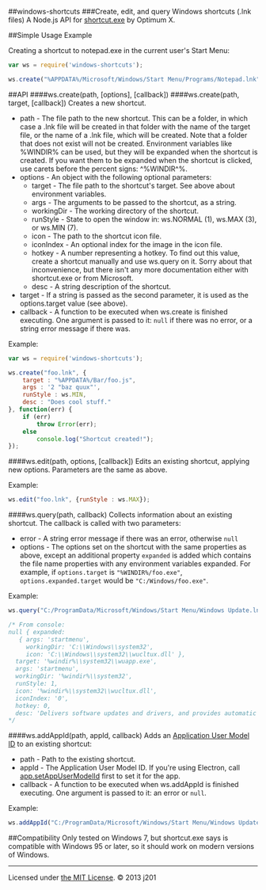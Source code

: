 ##windows-shortcuts
###Create, edit, and query Windows shortcuts (.lnk files)
A Node.js API for [shortcut.exe](http://www.optimumx.com/downloads.html) by Optimum X.

##Simple Usage Example

Creating a shortcut to notepad.exe in the current user's Start Menu:

```javascript
var ws = require('windows-shortcuts');

ws.create("%APPDATA%/Microsoft/Windows/Start Menu/Programs/Notepad.lnk", "%WINDIR%/notepad.exe");
```

##API
####ws.create(path, [options], [callback])
####ws.create(path, target, [callback])
Creates a new shortcut.

- path - The file path to the new shortcut. This can be a folder, in which case a .lnk file will be created in that folder with the name of the target file, or the name of a .lnk file, which will be created. Note that a folder that does not exist will not be created. Environment variables like %WINDIR% can be used, but they will be expanded when the shortcut is created. If you want them to be expanded when the shortcut is clicked, use carets before the percent signs: ^%WINDIR^%.
- options - An object with the following optional parameters:
	- target - The file path to the shortcut's target. See above about environment variables.
	- args - The arguments to be passed to the shortcut, as a string.
	- workingDir - The working directory of the shortcut.
	- runStyle - State to open the window in: ws.NORMAL (1), ws.MAX (3), or ws.MIN (7).
	- icon - The path to the shortcut icon file.
	- iconIndex - An optional index for the image in the icon file.
	- hotkey - A number representing a hotkey. To find out this value, create a shortcut manually and use ws.query on it. Sorry about that inconvenience, but there isn't any more documentation either with shortcut.exe or from Microsoft.
	- desc - A string description of the shortcut.
- target - If a string is passed as the second parameter, it is used as the options.target value (see above).
- callback - A function to be executed when ws.create is finished executing. One argument is passed to it: `null` if there was no error, or a string error message if there was.

Example:

```javascript
var ws = require('windows-shortcuts');

ws.create("foo.lnk", {
	target : "%APPDATA%/Bar/foo.js",
	args : '2 "baz quux"',
	runStyle : ws.MIN,
	desc : "Does cool stuff."
}, function(err) {
	if (err)
		throw Error(err);
	else
		console.log("Shortcut created!");
});
```

####ws.edit(path, options, [callback])
Edits an existing shortcut, applying new options. Parameters are the same as above.

Example:

```javascript
ws.edit("foo.lnk", {runStyle : ws.MAX});
```

####ws.query(path, callback)
Collects information about an existing shortcut. The callback is called with two parameters:

- error - A string error message if there was an error, otherwise `null`
- options - The options set on the shortcut with the same properties as above, except an additional property `expanded` is added which contains the file name properties with any environment variables expanded. For example, if `options.target` is `"%WINDIR%/foo.exe"`, `options.expanded.target` would be `"C:/Windows/foo.exe"`.

Example:

```javascript
ws.query("C:/ProgramData/Microsoft/Windows/Start Menu/Windows Update.lnk", console.log);

/* From console:
null { expanded:
   { args: 'startmenu',
     workingDir: 'C:\\Windows\\system32',
     icon: 'C:\\Windows\\system32\\wucltux.dll' },
  target: '%windir%\\system32\\wuapp.exe',
  args: 'startmenu',
  workingDir: '%windir%\\system32',
  runStyle: 1,
  icon: '%windir%\\system32\\wucltux.dll',
  iconIndex: '0',
  hotkey: 0,
  desc: 'Delivers software updates and drivers, and provides automatic updating options.' }
*/
```

####ws.addAppId(path, appId, callback)
Adds an [Application User Model ID](https://msdn.microsoft.com/en-us/library/windows/desktop/dd378459(v=vs.85).aspx) to an existing shortcut:

- path - Path to the existing shortcut.
- appId - The Application User Model ID. If you're using Electron, call [app.setAppUserModelId](http://electron.atom.io/docs/v0.36.5/api/app/#appsetappusermodelidid-windows) first to set it for the app.
- callback - A function to be executed when ws.addAppId is finished executing. One argument is passed to it: an error or `null`.

Example:

```javascript
ws.addAppId("C:/ProgramData/Microsoft/Windows/Start Menu/Windows Update.lnk", "com.squirrel.atom.Atom", console.log);
```

##Compatibility
Only tested on Windows 7, but shortcut.exe says is compatible with Windows 95 or later, so it should work on modern versions of Windows.

---

Licensed under [the MIT License](http://opensource.org/licenses/MIT). © 2013 j201
